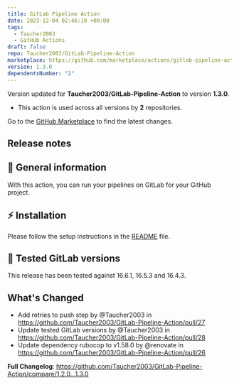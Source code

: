 ```yaml
---
title: GitLab Pipeline Action
date: 2023-12-04 02:46:19 +00:00
tags:
  - Taucher2003
  - GitHub Actions
draft: false
repo: Taucher2003/GitLab-Pipeline-Action
marketplace: https://github.com/marketplace/actions/gitlab-pipeline-action
version: 1.3.0
dependentsNumber: "2"
---
```



Version updated for **Taucher2003/GitLab-Pipeline-Action** to version **1.3.0**.
- This action is used across all versions by **2** repositories.

Go to the [GitHub Marketplace](https://github.com/marketplace/actions/gitlab-pipeline-action) to find the latest changes.

## Release notes

## 🔮 General information

With this action, you can run your pipelines on GitLab for your GitHub project.

## ⚡ Installation

Please follow the setup instructions in the [README](https://github.com/Taucher2003/GitLab-Pipeline-Action/blob/1.3.0/README.md#setup) file.

## 🦊 Tested GitLab versions

This release has been tested against 16.6.1, 16.5.3 and 16.4.3.

## What's Changed
* Add retries to push step by @Taucher2003 in https://github.com/Taucher2003/GitLab-Pipeline-Action/pull/27
* Update tested GitLab versions by @Taucher2003 in https://github.com/Taucher2003/GitLab-Pipeline-Action/pull/28
* Update dependency rubocop to v1.58.0 by @renovate in https://github.com/Taucher2003/GitLab-Pipeline-Action/pull/26


**Full Changelog**: https://github.com/Taucher2003/GitLab-Pipeline-Action/compare/1.2.0...1.3.0
